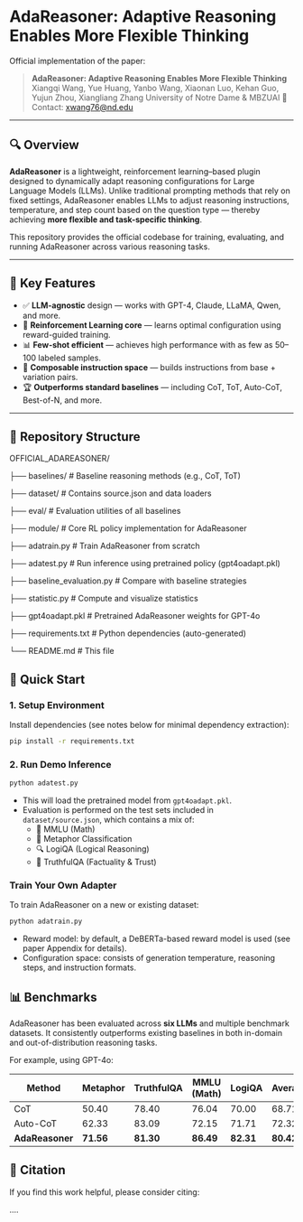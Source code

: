 # AdaReasoner: Adaptive Reasoning Enables More Flexible Thinking

Official implementation of the paper:

> **AdaReasoner: Adaptive Reasoning Enables More Flexible Thinking**
> Xiangqi Wang, Yue Huang, Yanbo Wang, Xiaonan Luo, Kehan Guo, Yujun Zhou, Xiangliang Zhang
> University of Notre Dame & MBZUAI
> 📧 Contact: [xwang76@nd.edu](mailto:xwang76@nd.edu)

---

## 🔍 Overview

**AdaReasoner** is a lightweight, reinforcement learning–based plugin designed to dynamically adapt reasoning configurations for Large Language Models (LLMs). Unlike traditional prompting methods that rely on fixed settings, AdaReasoner enables LLMs to adjust reasoning instructions, temperature, and step count based on the question type — thereby achieving **more flexible and task-specific thinking**.

This repository provides the official codebase for training, evaluating, and running AdaReasoner across various reasoning tasks.

---

## 🧠 Key Features

- ✅ **LLM-agnostic** design — works with GPT-4, Claude, LLaMA, Qwen, and more.
- 🎯 **Reinforcement Learning core** — learns optimal configuration using reward-guided training.
- 📊 **Few-shot efficient** — achieves high performance with as few as 50–100 labeled samples.
- 🧩 **Composable instruction space** — builds instructions from base + variation pairs.
- 🏆 **Outperforms standard baselines** — including CoT, ToT, Auto-CoT, Best-of-N, and more.

---

## 📁 Repository Structure


OFFICIAL_ADAREASONER/

├── baselines/                # Baseline reasoning methods (e.g., CoT, ToT)

├── dataset/                 # Contains source.json and data loaders

├── eval/                    # Evaluation utilities of all baselines

├── module/                  # Core RL policy implementation for AdaReasoner

├── adatrain.py              # Train AdaReasoner from scratch

├── adatest.py               # Run inference using pretrained policy (gpt4oadapt.pkl)

├── baseline_evaluation.py   # Compare with baseline strategies

├── statistic.py             # Compute and visualize statistics

├── gpt4oadapt.pkl           # Pretrained AdaReasoner weights for GPT-4o

├── requirements.txt         # Python dependencies (auto-generated)

└── README.md                # This file


## 🚀 Quick Start

### 1. Setup Environment

Install dependencies (see notes below for minimal dependency extraction):

```bash
pip install -r requirements.txt
```

### 2. Run Demo Inference

```python
python adatest.py

```

* This will load the pretrained model from `gpt4oadapt.pkl`.
* Evaluation is performed on the test sets included in `dataset/source.json`, which contains a mix of:
  * 🧮 MMLU (Math)
  * 🧠 Metaphor Classification
  * 🔍 LogiQA (Logical Reasoning)
  * 🧾 TruthfulQA (Factuality & Trust)

### Train Your Own Adapter

To train AdaReasoner on a new or existing dataset:

```python
python adatrain.py
```

* Reward model: by default, a DeBERTa-based reward model is used (see paper Appendix for details).
* Configuration space: consists of generation temperature, reasoning steps, and instruction formats.

## 📊 Benchmarks

AdaReasoner has been evaluated across **six LLMs** and multiple benchmark datasets. It consistently outperforms existing baselines in both in-domain and out-of-distribution reasoning tasks.

For example, using GPT-4o:

| Method                | Metaphor        | TruthfulQA      | MMLU (Math)     | LogiQA          | Average         |
| --------------------- | --------------- | --------------- | --------------- | --------------- | --------------- |
| CoT                   | 50.40           | 78.40           | 76.04           | 70.00           | 68.71           |
| Auto-CoT              | 62.33           | 83.09           | 72.15           | 71.71           | 72.32           |
| **AdaReasoner** | **71.56** | **81.30** | **86.49** | **82.31** | **80.42** |

## 📄 Citation

If you find this work helpful, please consider citing:

....
